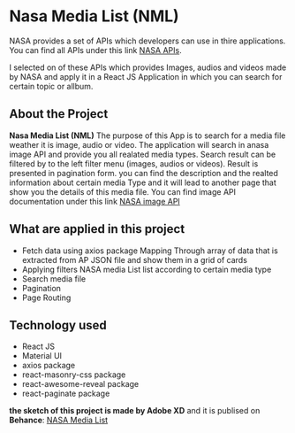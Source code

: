 # Nasa Media List (NML)

NASA provides a set of APIs which developers can use in thire applications. You can find all APIs under this link [NASA APIs](https://api.nasa.gov/).

I selected on of these APIs which provides Images, audios and videos made by NASA and apply it in a React JS Application in which you can search for certain topic or allbum.

## About the Project

**Nasa Media List (NML)** The purpose of this App is to search for a media file weather it is image, audio or video. The application will search in anasa image API and provide you all realated media types. Search result can be filtered by to the left filter menu (images, audios or videos). Result is presented in pagination form. you can find the description and the realted information about certain media Type and it will lead to another page that show you the details of this media file. You can find image API documentation under this link [NASA image API](https://images.nasa.gov/docs/images.nasa.gov_api_docs.pdf)

## What are applied in this project

- Fetch data using axios package
  Mapping Through array of data that is extracted from AP JSON file and show them in a grid of cards
- Applying filters NASA media List list according to certain media type
- Search media file
- Pagination
- Page Routing

## Technology used

- React JS
- Material UI
- axios package
- react-masonry-css package
- react-awesome-reveal package
- react-paginate package

**the sketch of this project is made by Adobe XD** and it is publised on **Behance**:
[NASA Media List](https://www.behance.net/gallery/143675053/NASA-Media-List)
